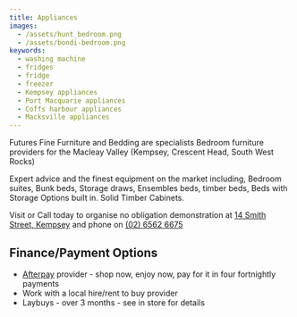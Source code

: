 ```yaml
---
title: Appliances
images:
  - /assets/hunt_bedroom.png
  - /assets/bondi-bedroom.png
keywords:
  - washing machine
  - fridges
  - fridge
  - freezer
  - Kempsey appliances
  - Port Macquarie appliances
  - Coffs harbour appliances
  - Macksville appliances
---
```


Futures Fine Furniture and Bedding are specialists Bedroom furniture providers for the Macleay Valley (Kempsey, Crescent Head, South West Rocks)

Expert advice and the finest equipment on the market including, Bedroom suites, Bunk beds, Storage draws, Ensembles beds, timber beds, Beds with Storage Options built in. Solid Timber Cabinets.

Visit or Call today to organise no obligation demonstration at [14 Smith Street, Kempsey](/contact) and phone on [(02) 6562 6675](tel:+61265626675)

## Finance/Payment Options

- [Afterpay](https://www.afterpay.com) provider - shop now, enjoy now, pay for it in four fortnightly payments
- Work with a local hire/rent to buy provider
- Laybuys - over 3 months - see in store for details

